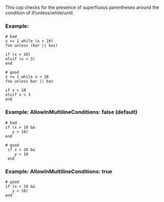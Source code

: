 This cop checks for the presence of superfluous parentheses around the
condition of if/unless/while/until.

### Example:
    # bad
    x += 1 while (x < 10)
    foo unless (bar || baz)

    if (x > 10)
    elsif (x < 3)
    end

    # good
    x += 1 while x < 10
    foo unless bar || baz

    if x > 10
    elsif x < 3
    end

### Example: AllowInMultilineConditions: false (default)
    # bad
    if (x > 10 &&
       y > 10)
    end

    # good
     if x > 10 &&
        y > 10
     end

### Example: AllowInMultilineConditions: true
    # good
    if (x > 10 &&
       y > 10)
    end